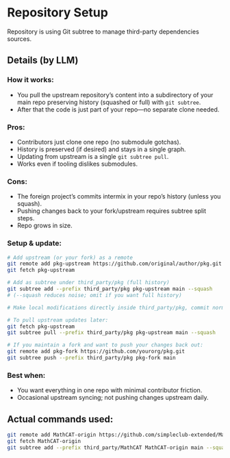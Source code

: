 # Repository Setup

Repository is using Git subtree to manage third-party dependencies sources.

## Details (by LLM)
### How it works:
- You pull the upstream repository’s content into a subdirectory of your main repo preserving history (squashed or full) with `git subtree`.
- After that the code is just part of your repo—no separate clone needed.

### Pros:
- Contributors just clone one repo (no submodule gotchas).
- History is preserved (if desired) and stays in a single graph.
- Updating from upstream is a single `git subtree pull`.
- Works even if tooling dislikes submodules.

### Cons:
- The foreign project’s commits intermix in your repo’s history (unless you squash).
- Pushing changes back to your fork/upstream requires subtree split steps.
- Repo grows in size.

### Setup & update:
```sh
# Add upstream (or your fork) as a remote
git remote add pkg-upstream https://github.com/original/author/pkg.git
git fetch pkg-upstream

# Add as subtree under third_party/pkg (full history)
git subtree add --prefix third_party/pkg pkg-upstream main --squash
# (--squash reduces noise; omit if you want full history)

# Make local modifications directly inside third_party/pkg, commit normally.

# To pull upstream updates later:
git fetch pkg-upstream
git subtree pull --prefix third_party/pkg pkg-upstream main --squash

# If you maintain a fork and want to push your changes back out:
git remote add pkg-fork https://github.com/yourorg/pkg.git
git subtree push --prefix third_party/pkg pkg-fork main
```

### Best when:
- You want everything in one repo with minimal contributor friction.
- Occasional upstream syncing; not pushing changes upstream daily.

## Actual commands used:

```sh
git remote add MathCAT-origin https://github.com/simpleclub-extended/MathCAT.git
git fetch MathCAT-origin
git subtree add --prefix third_party/MathCAT MathCAT-origin main --squash
```
